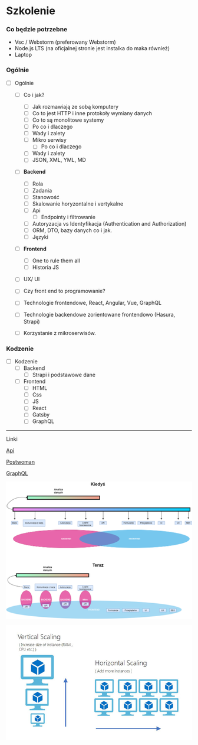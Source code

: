 # Szkolenie


### Co będzie potrzebne

- Vsc / Webstorm (preferowany Webstorm)
- Node.js LTS (na oficjalnej stronie jest instalka do maka również)
- Laptop

### Ogólnie

- [ ]  Ogólnie
	- [ ]  Co i jak?
		- [ ]  Jak rozmawiają ze sobą komputery
		- [ ]  Co to jest HTTP i inne protokoły wymiany danych
		- [ ]  Co to są monolitowe systemy
		- [ ]  Po co i dlaczego
		- [ ]  Wady i zalety
		- [ ]  Mikro serwisy
			- [ ]  Po co i dlaczego
		- [ ]  Wady i zalety
		- [ ]  JSON, XML, YML, MD
	- [ ]  **Backend**
		- [ ]  Rola
		- [ ]  Zadania
		- [ ] Stanowość
		- [ ] Skalowanie horyzontalne i vertykalne
		- [ ]  Api 
			- [ ]  Endpointy i filtrowanie
		- [ ]  Autoryzacja vs Identyfikacja (Authentication and Authorization)
		- [ ]  ORM, DTO, bazy danych co i jak.
		- [ ]  Języki
	- [ ] **Frontend**
		- [ ] One to rule them all
		- [ ] Historia JS
  	- [ ] UX/ UI
  	- [ ] Czy front end to programowanie?
    - [ ] Technologie frontendowe, React, Angular, Vue, GraphQL
    - [ ] Technologie backendowe zorientowane frontendowo (Hasura, Strapi)
    - [ ] Korzystanie z mikroserwisów.
    

### Kodzenie

- [ ]  Kodzenie
	- [ ]  Backend
		- [ ]  Strapi i podstawowe dane
	- [ ]  Frontend
		- [ ]  HTML
		- [ ]  Css
		- [ ]  JS
		- [ ]  React 
		- [ ]  Gatsby
		- [ ]  GraphQL

------

Linki

[Api](https://jsonplaceholder.typicode.com/)

[Postwoman](https://postwoman.io/)

[GraphQL](https://swapi.graph.cool/)



![obecna komunikacja](obecna-komunikacja.png)

![Skalowanie](hvsv.jpg)